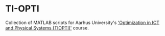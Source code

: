 TI-OPTI
=======

Collection of MATLAB scripts for Aarhus University's ['Optimization in ICT and Physical Systems (TIOPTI)'](http://kursuskatalog.au.dk/en/course/59774) course.
